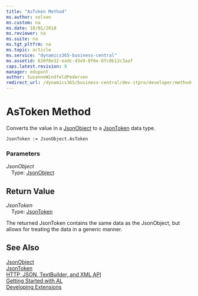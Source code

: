 ```yaml
---
title: "AsToken Method"
ms.author: solsen
ms.custom: na
ms.date: 10/01/2018
ms.reviewer: na
ms.suite: na
ms.tgt_pltfrm: na
ms.topic: article
ms.service: "dynamics365-business-central"
ms.assetid: 620f0e32-eadc-43e9-8f6e-8fc0b12c3aaf
caps.latest.revision: 9
manager: edupont
author: SusanneWindfeldPedersen
redirect_url: /dynamics365/business-central/dev-itpro/developer/methods-auto/library
---
```


 

# AsToken Method
Converts the value in a [JsonObject](jsonobject-class.md) to a [JsonToken](jsontoken-class.md) data type.

```
JsonToken := JsonObject.AsToken
```

### Parameters
*JsonObject*  
&emsp;Type: [JsonObject](jsonobject-class.md)

## Return Value
*JsonToken*  
&emsp;Type: [JsonToken](jsontoken-class.md)

The returned JsonToken contains the same data as the JsonObject, but allows for treating the data in a generic manner.

## See Also
[JsonObject](jsonobject-class.md)  
[JsonToken](jsontoken-class.md)  
[HTTP, JSON, TextBuilder, and XML API](../devenv-restapi-overview.md)  
[Getting Started with AL](../devenv-get-started.md)  
[Developing Extensions](../devenv-dev-overview.md)
